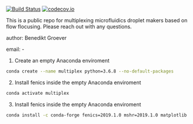 [![Build Status](https://travis-ci.org/bimanifold/pybimanifold.svg?branch=master)](https://travis-ci.org/bimanifold/pybimanifold)
[![codecov.io](https://codecov.io/gh/bimanifold/pybimanifold/branch/master/graph/badge.svg)](https://codecov.io/gh/bimanifold/pybimanifold)

This is a public repo for multiplexing microfluidics droplet makers based on flow flocusing. Please reach out with any questions.

author: Benedikt Groever

email: -

1) Create an empty Anaconda enviroment

```bash
conda create --name multiplex python=3.6.8 --no-default-packages
```

2) Install fenics inside the empty Anaconda enviroment

```bash
conda activate multiplex
```

3) Install fenics inside the empty Anaconda enviroment

```bash
conda install -c conda-forge fenics=2019.1.0 mshr=2019.1.0 matplotlib
```
